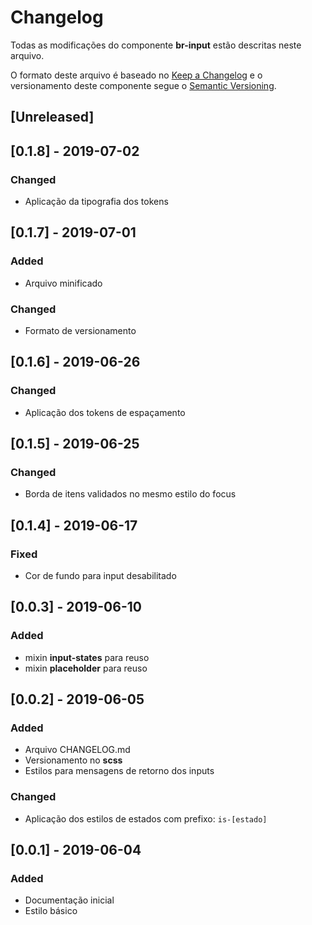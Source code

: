 # Changelog
Todas as modificações do componente **br-input** estão descritas neste arquivo.

O formato deste arquivo é baseado no [Keep a Changelog](https://keepachangelog.com/en/1.0.0/) e o versionamento deste componente segue o [Semantic Versioning](https://semver.org/spec/v2.0.0.html).

## [Unreleased]

## [0.1.8] - 2019-07-02
### Changed
- Aplicação da tipografia dos tokens

## [0.1.7] - 2019-07-01
### Added
- Arquivo minificado

### Changed
- Formato de versionamento

## [0.1.6] - 2019-06-26
### Changed
- Aplicação dos tokens de espaçamento

## [0.1.5] - 2019-06-25
### Changed
- Borda de itens validados no mesmo estilo do focus

## [0.1.4] - 2019-06-17
### Fixed 
- Cor de fundo para input desabilitado

## [0.0.3] - 2019-06-10
### Added
- mixin **input-states** para reuso
- mixin **placeholder** para reuso

## [0.0.2] - 2019-06-05
### Added
- Arquivo CHANGELOG.md
- Versionamento no **scss**
- Estilos para mensagens de retorno dos inputs

### Changed
- Aplicação dos estilos de estados com prefixo: `is-[estado]`

## [0.0.1] - 2019-06-04
### Added
- Documentação inicial
- Estilo básico
